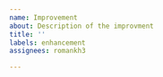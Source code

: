 ```yaml
---
name: Improvement
about: Description of the improvment
title: ''
labels: enhancement
assignees: romankh3

---
```



